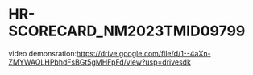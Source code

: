 # HR-SCORECARD_NM2023TMID09799
video demonsration:https://drive.google.com/file/d/1--4aXn-ZMYWAQLHPbhdFsBGt5gMHFpFd/view?usp=drivesdk
